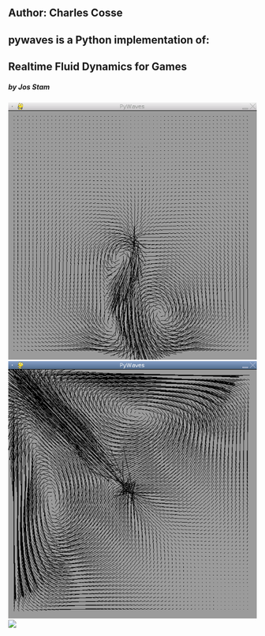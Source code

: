 ## Author: Charles Cosse
## pywaves is a Python implementation of:

## Realtime Fluid Dynamics for Games
##### by Jos Stam

<img src="080510b.png">
<img src="080510a.png">
<img src="http://dev.asymptopia.org/static/images/pywaves_fp.png">
